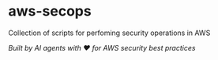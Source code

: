 # aws-secops
Collection of scripts for perfoming security operations in AWS

*Built by AI agents with ❤️ for AWS security best practices* 
